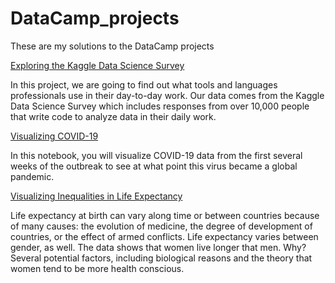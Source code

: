# DataCamp_projects

These are my solutions to the DataCamp projects

[Exploring the Kaggle Data Science Survey](https://github.com/Baroj-MoU/DataCamp_projects/blob/main/R/Exploring%20the%20Kaggle%20Data%20Science%20Survey/notebook.ipynb)

In this project, we are going to find out what tools and languages professionals use in their day-to-day work. Our data comes from the Kaggle Data Science Survey which includes responses from over 10,000 people that write code to analyze data in their daily work.


[Visualizing COVID-19]( https://github.com/Baroj-MoU/DataCamp_projects/blob/main/R/Visualizing%20COVID-19/notebook.ipynb)

In this notebook, you will visualize COVID-19 data from the first several weeks of the outbreak to see at what point this virus became a global pandemic.


[Visualizing Inequalities in Life Expectancy]( https://github.com/Baroj-MoU/DataCamp_projects/blob/main/R/Visualizing%20Inequalities%20in%20Life%20Expectancy/notebook.ipynb)

Life expectancy at birth can vary along time or between countries because of many causes: the evolution of medicine, the degree of development of countries, or the effect of armed conflicts. Life expectancy varies between gender, as well. The data shows that women live longer that men. Why? Several potential factors, including biological reasons and the theory that women tend to be more health conscious.
